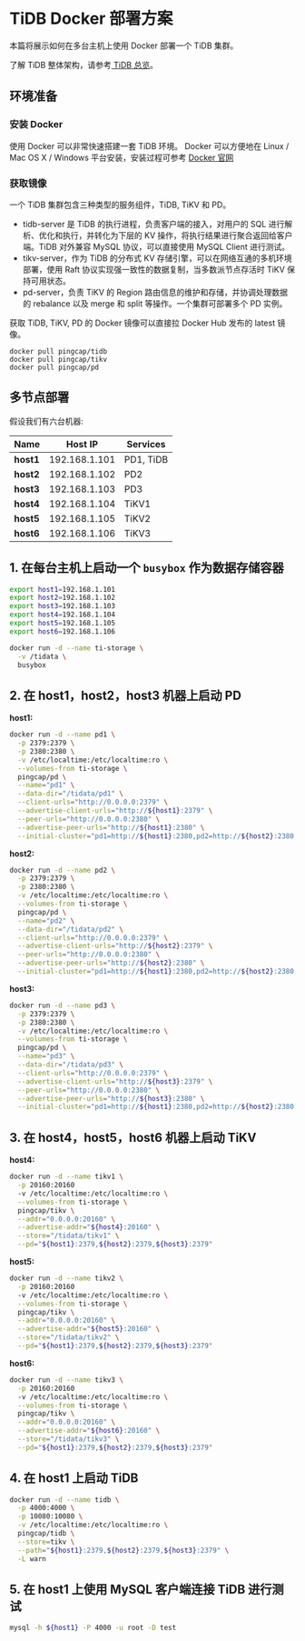 # TiDB Docker 部署方案

本篇将展示如何在多台主机上使用 Docker 部署一个 TiDB 集群。

了解 TiDB 整体架构，请参考[ TiDB 总览](../README.md#tidb-总览)。

## 环境准备

### 安装 Docker
使用 Docker 可以非常快速搭建一套 TiDB 环境。
Docker 可以方便地在 Linux / Mac OS X / Windows 平台安装，安装过程可参考 [Docker 官网](https://www.docker.com/products/docker)

### 获取镜像
一个 TiDB 集群包含三种类型的服务组件，TiDB, TiKV 和 PD。

+ tidb-server 是 TiDB 的执行进程，负责客户端的接入，对用户的 SQL 进行解析、优化和执行，并转化为下层的 KV 操作，将执行结果进行聚合返回给客户端。TiDB 对外兼容 MySQL 协议，可以直接使用 MySQL Client 进行测试。
+ tikv-server，作为 TiDB 的分布式 KV 存储引擎，可以在网络互通的多机环境部署，使用 Raft 协议实现强一致性的数据复制，当多数派节点存活时 TiKV 保持可用状态。
+ pd-server，负责 TiKV 的 Region 路由信息的维护和存储，并协调处理数据的 rebalance 以及 merge 和 split 等操作。一个集群可部署多个 PD 实例。

获取 TiDB, TiKV, PD 的 Docker 镜像可以直接拉 Docker Hub 发布的 latest 镜像。

```
docker pull pingcap/tidb
docker pull pingcap/tikv
docker pull pingcap/pd
```

## 多节点部署

假设我们有六台机器:

|Name|Host IP|Services|
|----|-------|----|
|**host1**|192.168.1.101|PD1, TiDB|
|**host2**|192.168.1.102|PD2|
|**host3**|192.168.1.103|PD3|
|**host4**|192.168.1.104|TiKV1|
|**host5**|192.168.1.105|TiKV2|
|**host6**|192.168.1.106|TiKV3|


## 1. 在每台主机上启动一个 `busybox` 作为数据存储容器

```bash
export host1=192.168.1.101
export host2=192.168.1.102
export host3=192.168.1.103
export host4=192.168.1.104
export host5=192.168.1.105
export host6=192.168.1.106

docker run -d --name ti-storage \
  -v /tidata \
  busybox
```

## 2. 在 **host1**，**host2**，**host3** 机器上启动 PD

**host1:**
```bash
docker run -d --name pd1 \
  -p 2379:2379 \
  -p 2380:2380 \
  -v /etc/localtime:/etc/localtime:ro \
  --volumes-from ti-storage \
  pingcap/pd \
  --name="pd1" \
  --data-dir="/tidata/pd1" \
  --client-urls="http://0.0.0.0:2379" \
  --advertise-client-urls="http://${host1}:2379" \
  --peer-urls="http://0.0.0.0:2380" \
  --advertise-peer-urls="http://${host1}:2380" \
  --initial-cluster="pd1=http://${host1}:2380,pd2=http://${host2}:2380,pd3=http://${host3}:2380" \
```

**host2:**
```bash
docker run -d --name pd2 \
  -p 2379:2379 \
  -p 2380:2380 \
  -v /etc/localtime:/etc/localtime:ro \
  --volumes-from ti-storage \
  pingcap/pd \
  --name="pd2" \
  --data-dir="/tidata/pd2" \
  --client-urls="http://0.0.0.0:2379" \
  --advertise-client-urls="http://${host2}:2379" \
  --peer-urls="http://0.0.0.0:2380" \
  --advertise-peer-urls="http://${host2}:2380" \
  --initial-cluster="pd1=http://${host1}:2380,pd2=http://${host2}:2380,pd3=http://${host3}:2380" \
```

**host3:**
```bash
docker run -d --name pd3 \
  -p 2379:2379 \
  -p 2380:2380 \
  -v /etc/localtime:/etc/localtime:ro \
  --volumes-from ti-storage \
  pingcap/pd \
  --name="pd3" \
  --data-dir="/tidata/pd3" \
  --client-urls="http://0.0.0.0:2379" \
  --advertise-client-urls="http://${host3}:2379" \
  --peer-urls="http://0.0.0.0:2380" \
  --advertise-peer-urls="http://${host3}:2380" \
  --initial-cluster="pd1=http://${host1}:2380,pd2=http://${host2}:2380,pd3=http://${host3}:2380" \
```

## 3. 在 **host4**，**host5**，**host6** 机器上启动 TiKV

**host4:**
```bash
docker run -d --name tikv1 \
  -p 20160:20160
  -v /etc/localtime:/etc/localtime:ro \
  --volumes-from ti-storage \
  pingcap/tikv \
  --addr="0.0.0.0:20160" \
  --advertise-addr="${host4}:20160" \
  --store="/tidata/tikv1" \
  --pd="${host1}:2379,${host2}:2379,${host3}:2379" 
```

**host5:**
```bash
docker run -d --name tikv2 \
  -p 20160:20160
  -v /etc/localtime:/etc/localtime:ro \
  --volumes-from ti-storage \
  pingcap/tikv \
  --addr="0.0.0.0:20160" \
  --advertise-addr="${host5}:20160" \
  --store="/tidata/tikv2" \
  --pd="${host1}:2379,${host2}:2379,${host3}:2379" 
```

**host6:**
```bash
docker run -d --name tikv3 \
  -p 20160:20160
  -v /etc/localtime:/etc/localtime:ro \
  --volumes-from ti-storage \
  pingcap/tikv \
  --addr="0.0.0.0:20160" \
  --advertise-addr="${host6}:20160" \
  --store="/tidata/tikv3" \
  --pd="${host1}:2379,${host2}:2379,${host3}:2379" 
```

## 4. 在 **host1** 上启动 TiDB

```bash
docker run -d --name tidb \
  -p 4000:4000 \
  -p 10080:10080 \
  -v /etc/localtime:/etc/localtime:ro \
  pingcap/tidb \
  --store=tikv \
  --path="${host1}:2379,${host2}:2379,${host3}:2379" \
  -L warn
```

## 5. 在 **host1** 上使用 MySQL 客户端连接 TiDB 进行测试

```bash
mysql -h ${host1} -P 4000 -u root -D test
```